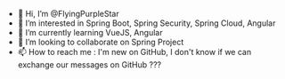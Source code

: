 - 👋 Hi, I’m @FlyingPurpleStar
- 👀 I’m interested in Spring Boot, Spring Security, Spring Cloud, Angular
- 🌱 I’m currently learning VueJS, Angular
- 💞️ I’m looking to collaborate on Spring Project
- 📫 How to reach me : I'm new on GitHub, I don't know if we can exchange our messages on GitHub ???

<!---
FlyingPurpleStar/FlyingPurpleStar is a ✨ special ✨ repository because its `README.md` (this file) appears on your GitHub profile.
You can click the Preview link to take a look at your changes.
--->
